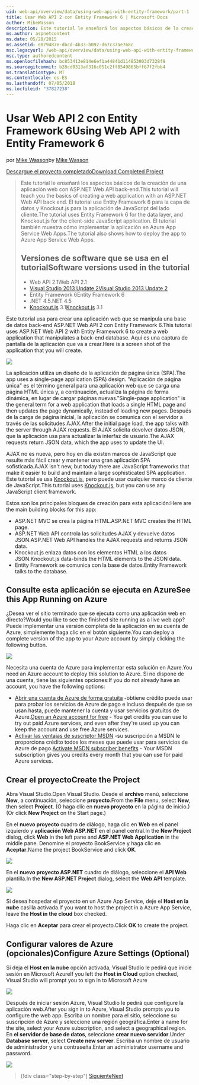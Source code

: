 ```yaml
---
uid: web-api/overview/data/using-web-api-with-entity-framework/part-1
title: Usar Web API 2 con Entity Framework 6 | Microsoft Docs
author: MikeWasson
description: Este tutorial le enseñará los aspectos básicos de la creación de una aplicación web con ASP.NET Web API back-end. Este tutorial usa Entity Framework 6 para el diseño de datos...
ms.author: aspnetcontent
ms.date: 05/28/2015
ms.assetid: e879487e-dbcd-4b33-b092-d67c37ae768c
msc.legacyurl: /web-api/overview/data/using-web-api-with-entity-framework/part-1
msc.type: authoredcontent
ms.openlocfilehash: bc853413e814e6ef1a44841d114853003d7328f9
ms.sourcegitcommit: b28cd0313af316c051c2ff8549865bff67f2fbb4
ms.translationtype: MT
ms.contentlocale: es-ES
ms.lasthandoff: 07/05/2018
ms.locfileid: "37827238"
---
```

<a name="using-web-api-2-with-entity-framework-6"></a><span data-ttu-id="a35c8-104">Usar Web API 2 con Entity Framework 6</span><span class="sxs-lookup"><span data-stu-id="a35c8-104">Using Web API 2 with Entity Framework 6</span></span>
====================
<span data-ttu-id="a35c8-105">por [Mike Wasson](https://github.com/MikeWasson)</span><span class="sxs-lookup"><span data-stu-id="a35c8-105">by [Mike Wasson](https://github.com/MikeWasson)</span></span>

[<span data-ttu-id="a35c8-106">Descargue el proyecto completado</span><span class="sxs-lookup"><span data-stu-id="a35c8-106">Download Completed Project</span></span>](https://github.com/MikeWasson/BookService)

> <span data-ttu-id="a35c8-107">Este tutorial le enseñará los aspectos básicos de la creación de una aplicación web con ASP.NET Web API back-end.</span><span class="sxs-lookup"><span data-stu-id="a35c8-107">This tutorial will teach you the basics of creating a web application with an ASP.NET Web API back end.</span></span> <span data-ttu-id="a35c8-108">El tutorial usa Entity Framework 6 para la capa de datos y Knockout.js para la aplicación de JavaScript del lado cliente.</span><span class="sxs-lookup"><span data-stu-id="a35c8-108">The tutorial uses Entity Framework 6 for the data layer, and Knockout.js for the client-side JavaScript application.</span></span> <span data-ttu-id="a35c8-109">El tutorial también muestra cómo implementar la aplicación en Azure App Service Web Apps.</span><span class="sxs-lookup"><span data-stu-id="a35c8-109">The tutorial also shows how to deploy the app to Azure App Service Web Apps.</span></span>
> 
> ## <a name="software-versions-used-in-the-tutorial"></a><span data-ttu-id="a35c8-110">Versiones de software que se usa en el tutorial</span><span class="sxs-lookup"><span data-stu-id="a35c8-110">Software versions used in the tutorial</span></span>
> 
> 
> - <span data-ttu-id="a35c8-111">Web API 2.1</span><span class="sxs-lookup"><span data-stu-id="a35c8-111">Web API 2.1</span></span>
> - [<span data-ttu-id="a35c8-112">Visual Studio 2013 Update 2</span><span class="sxs-lookup"><span data-stu-id="a35c8-112">Visual Studio 2013 Update 2</span></span>](https://www.visualstudio.com/downloads/download-visual-studio-vs)
> - <span data-ttu-id="a35c8-113">Entity Framework 6</span><span class="sxs-lookup"><span data-stu-id="a35c8-113">Entity Framework 6</span></span>
> - <span data-ttu-id="a35c8-114">.NET 4.5</span><span class="sxs-lookup"><span data-stu-id="a35c8-114">.NET 4.5</span></span>
> - <span data-ttu-id="a35c8-115">[Knockout.js](http://knockoutjs.com/) 3.1</span><span class="sxs-lookup"><span data-stu-id="a35c8-115">[Knockout.js](http://knockoutjs.com/) 3.1</span></span>


<span data-ttu-id="a35c8-116">Este tutorial usa para crear una aplicación web que se manipula una base de datos back-end ASP.NET Web API 2 con Entity Framework 6.</span><span class="sxs-lookup"><span data-stu-id="a35c8-116">This tutorial uses ASP.NET Web API 2 with Entity Framework 6 to create a web application that manipulates a back-end database.</span></span> <span data-ttu-id="a35c8-117">Aquí es una captura de pantalla de la aplicación que va a crear.</span><span class="sxs-lookup"><span data-stu-id="a35c8-117">Here is a screen shot of the application that you will create.</span></span>

[![](part-1/_static/image2.png)](part-1/_static/image1.png)

<span data-ttu-id="a35c8-118">La aplicación utiliza un diseño de la aplicación de página única (SPA).</span><span class="sxs-lookup"><span data-stu-id="a35c8-118">The app uses a single-page application (SPA) design.</span></span> <span data-ttu-id="a35c8-119">"Aplicación de página única" es el término general para una aplicación web que se carga una página HTML única y, a continuación, actualiza la página de forma dinámica, en lugar de cargar páginas nuevas.</span><span class="sxs-lookup"><span data-stu-id="a35c8-119">"Single-page application" is the general term for a web application that loads a single HTML page and then updates the page dynamically, instead of loading new pages.</span></span> <span data-ttu-id="a35c8-120">Después de la carga de página inicial, la aplicación se comunica con el servidor a través de las solicitudes AJAX.</span><span class="sxs-lookup"><span data-stu-id="a35c8-120">After the initial page load, the app talks with the server through AJAX requests.</span></span> <span data-ttu-id="a35c8-121">El AJAX solicita devolver datos JSON, que la aplicación usa para actualizar la interfaz de usuario.</span><span class="sxs-lookup"><span data-stu-id="a35c8-121">The AJAX requests return JSON data, which the app uses to update the UI.</span></span>

<span data-ttu-id="a35c8-122">AJAX no es nueva, pero hoy en día existen marcos de JavaScript que resulte más fácil crear y mantener una gran aplicación SPA sofisticada.</span><span class="sxs-lookup"><span data-stu-id="a35c8-122">AJAX isn't new, but today there are JavaScript frameworks that make it easier to build and maintain a large sophisticated SPA application.</span></span> <span data-ttu-id="a35c8-123">Este tutorial se usa [Knockout.js](http://knockoutjs.com/), pero puede usar cualquier marco de cliente de JavaScript.</span><span class="sxs-lookup"><span data-stu-id="a35c8-123">This tutorial uses [Knockout.js](http://knockoutjs.com/), but you can use any JavaScript client framework.</span></span>

<span data-ttu-id="a35c8-124">Estos son los principales bloques de creación para esta aplicación:</span><span class="sxs-lookup"><span data-stu-id="a35c8-124">Here are the main building blocks for this app:</span></span>

- <span data-ttu-id="a35c8-125">ASP.NET MVC se crea la página HTML.</span><span class="sxs-lookup"><span data-stu-id="a35c8-125">ASP.NET MVC creates the HTML page.</span></span>
- <span data-ttu-id="a35c8-126">ASP.NET Web API controla las solicitudes AJAX y devuelve datos JSON.</span><span class="sxs-lookup"><span data-stu-id="a35c8-126">ASP.NET Web API handles the AJAX requests and returns JSON data.</span></span>
- <span data-ttu-id="a35c8-127">Knockout.js enlaza datos con los elementos HTML a los datos JSON.</span><span class="sxs-lookup"><span data-stu-id="a35c8-127">Knockout.js data-binds the HTML elements to the JSON data.</span></span>
- <span data-ttu-id="a35c8-128">Entity Framework se comunica con la base de datos.</span><span class="sxs-lookup"><span data-stu-id="a35c8-128">Entity Framework talks to the database.</span></span>

## <a name="see-this-app-running-on-azure"></a><span data-ttu-id="a35c8-129">Consulte esta aplicación se ejecuta en Azure</span><span class="sxs-lookup"><span data-stu-id="a35c8-129">See this App Running on Azure</span></span>

<span data-ttu-id="a35c8-130">¿Desea ver el sitio terminado que se ejecuta como una aplicación web en directo?</span><span class="sxs-lookup"><span data-stu-id="a35c8-130">Would you like to see the finished site running as a live web app?</span></span> <span data-ttu-id="a35c8-131">Puede implementar una versión completa de la aplicación en su cuenta de Azure, simplemente haga clic en el botón siguiente.</span><span class="sxs-lookup"><span data-stu-id="a35c8-131">You can deploy a complete version of the app to your Azure account by simply clicking the following button.</span></span>

[![](http://azuredeploy.net/deploybutton.png)](https://azuredeploy.net/?WT.mc_id=deploy_azure_aspnet&repository=https://github.com/tfitzmac/BookService)

<span data-ttu-id="a35c8-132">Necesita una cuenta de Azure para implementar esta solución en Azure.</span><span class="sxs-lookup"><span data-stu-id="a35c8-132">You need an Azure account to deploy this solution to Azure.</span></span> <span data-ttu-id="a35c8-133">Si no dispone de una cuenta, tiene las siguientes opciones:</span><span class="sxs-lookup"><span data-stu-id="a35c8-133">If you do not already have an account, you have the following options:</span></span>

- <span data-ttu-id="a35c8-134">[Abrir una cuenta de Azure de forma gratuita](https://azure.microsoft.com/pricing/free-trial/?WT.mc_id=A443DD604) -obtiene crédito puede usar para probar los servicios de Azure de pago e incluso después de que se usan hasta, puede mantener la cuenta y usar servicios gratuitos de Azure.</span><span class="sxs-lookup"><span data-stu-id="a35c8-134">[Open an Azure account for free](https://azure.microsoft.com/pricing/free-trial/?WT.mc_id=A443DD604) - You get credits you can use to try out paid Azure services, and even after they're used up you can keep the account and use free Azure services.</span></span>
- <span data-ttu-id="a35c8-135">[Activar las ventajas de suscriptor MSDN](https://azure.microsoft.com/pricing/member-offers/msdn-benefits-details/?WT.mc_id=A443DD604) -su suscripción a MSDN le proporciona crédito todos los meses que puede usar para servicios de Azure de pago.</span><span class="sxs-lookup"><span data-stu-id="a35c8-135">[Activate MSDN subscriber benefits](https://azure.microsoft.com/pricing/member-offers/msdn-benefits-details/?WT.mc_id=A443DD604) - Your MSDN subscription gives you credits every month that you can use for paid Azure services.</span></span>

## <a name="create-the-project"></a><span data-ttu-id="a35c8-136">Crear el proyecto</span><span class="sxs-lookup"><span data-stu-id="a35c8-136">Create the Project</span></span>

<span data-ttu-id="a35c8-137">Abra Visual Studio.</span><span class="sxs-lookup"><span data-stu-id="a35c8-137">Open Visual Studio.</span></span> <span data-ttu-id="a35c8-138">Desde el **archivo** menú, seleccione **New**, a continuación, seleccione **proyecto**.</span><span class="sxs-lookup"><span data-stu-id="a35c8-138">From the **File** menu, select **New**, then select **Project**.</span></span> <span data-ttu-id="a35c8-139">(O haga clic en **nuevo proyecto** en la página de inicio.)</span><span class="sxs-lookup"><span data-stu-id="a35c8-139">(Or click **New Project** on the Start page.)</span></span>

<span data-ttu-id="a35c8-140">En el **nuevo proyecto** cuadro de diálogo, haga clic en **Web** en el panel izquierdo y **aplicación Web ASP.NET** en el panel central.</span><span class="sxs-lookup"><span data-stu-id="a35c8-140">In the **New Project** dialog, click **Web** in the left pane and **ASP.NET Web Application** in the middle pane.</span></span> <span data-ttu-id="a35c8-141">Denomine el proyecto BookService y haga clic en **Aceptar**.</span><span class="sxs-lookup"><span data-stu-id="a35c8-141">Name the project BookService and click **OK**.</span></span>

[![](part-1/_static/image4.png)](part-1/_static/image3.png)

<span data-ttu-id="a35c8-142">En el **nuevo proyecto ASP.NET** cuadro de diálogo, seleccione el **API Web** plantilla.</span><span class="sxs-lookup"><span data-stu-id="a35c8-142">In the **New ASP.NET Project** dialog, select the **Web API** template.</span></span>

[![](part-1/_static/image6.png)](part-1/_static/image5.png)

<span data-ttu-id="a35c8-143">Si desea hospedar el proyecto en un Azure App Service, deje el **Host en la nube** casilla activada.</span><span class="sxs-lookup"><span data-stu-id="a35c8-143">If you want to host the project in a Azure App Service, leave the **Host in the cloud** box checked.</span></span>

<span data-ttu-id="a35c8-144">Haga clic en **Aceptar** para crear el proyecto.</span><span class="sxs-lookup"><span data-stu-id="a35c8-144">Click **OK** to create the project.</span></span>

## <a name="configure-azure-settings-optional"></a><span data-ttu-id="a35c8-145">Configurar valores de Azure (opcionales)</span><span class="sxs-lookup"><span data-stu-id="a35c8-145">Configure Azure Settings (Optional)</span></span>

<span data-ttu-id="a35c8-146">Si deja el **Host en la nube** opción activada, Visual Studio le pedirá que inicie sesión en Microsoft Azure</span><span class="sxs-lookup"><span data-stu-id="a35c8-146">If you left the **Host in Cloud** option checked, Visual Studio will prompt you to sign in to Microsoft Azure</span></span>

[![](part-1/_static/image8.png)](part-1/_static/image7.png)

<span data-ttu-id="a35c8-147">Después de iniciar sesión Azure, Visual Studio le pedirá que configure la aplicación web.</span><span class="sxs-lookup"><span data-stu-id="a35c8-147">After you sign in to Azure, Visual Studio prompts you to configure the web app.</span></span> <span data-ttu-id="a35c8-148">Escriba un nombre para el sitio, seleccione su suscripción de Azure y seleccione una región geográfica.</span><span class="sxs-lookup"><span data-stu-id="a35c8-148">Enter a name for the site, select your Azure subscription, and select a geographical region.</span></span> <span data-ttu-id="a35c8-149">En **el servidor de base de datos**, seleccione **crear nuevo servidor**.</span><span class="sxs-lookup"><span data-stu-id="a35c8-149">Under **Database server**, select **Create new server**.</span></span> <span data-ttu-id="a35c8-150">Escriba un nombre de usuario de administrador y una contraseña.</span><span class="sxs-lookup"><span data-stu-id="a35c8-150">Enter an administrator username and password.</span></span>

[![](part-1/_static/image10.png)](part-1/_static/image9.png)

> [!div class="step-by-step"]
> [<span data-ttu-id="a35c8-151">Siguiente</span><span class="sxs-lookup"><span data-stu-id="a35c8-151">Next</span></span>](part-2.md)
